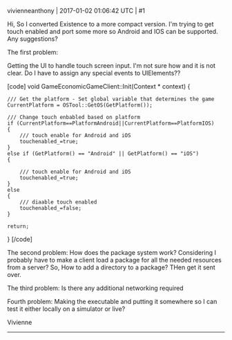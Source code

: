 vivienneanthony | 2017-01-02 01:06:42 UTC | #1

Hi,
So I converted Existence to a more compact version. I'm trying to get touch enabled and port some more so Android and IOS can be supported. Any suggestions?

The first problem:

Getting the UI to handle touch screen input. I'm not sure how and it is not clear. Do I have to assign any special events to UIElements??

[code]
void GameEconomicGameClient::Init(Context * context)
{

    /// Get the platform - Set global variable that determines the game
    CurrentPlatform = OSTool::GetOS(GetPlatform());

    /// Change touch enbabled based on platform
    if (CurrentPlatform==PlatformAndroid||CurrentPlatform==PlatformIOS)
    {
        /// touch enable for Android and iOS
        touchenabled_=true;
    }
    else if (GetPlatform() == "Android" || GetPlatform() == "iOS")
    {

        /// touch enable for Android and iOS
        touchenabled_=true;
    }
    else
    {
        /// diaable touch enabled
        touchenabled_=false;
    }

    return;
}
[/code]

The second problem:
How does the package system work? Considering I probably have to make a client load a package for all the needed resources from a server? So, How to add a directory to a package? THen get it sent over.

The third problem:
Is there any additional networking required

Fourth problem:
Making the executable and putting it somewhere so I can test it either locally on a simulator or live?

Vivienne

-------------------------

